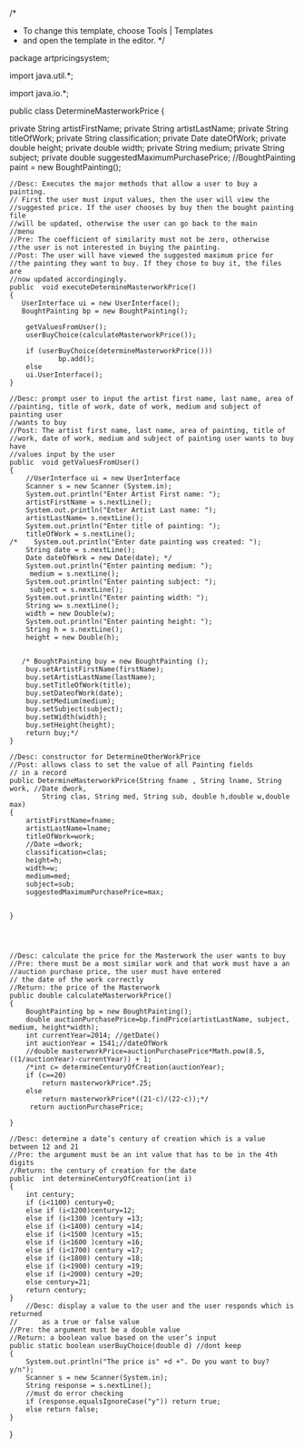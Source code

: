 /*
 * To change this template, choose Tools | Templates
 * and open the template in the editor.
 */

package artpricingsystem;

import java.util.*;

import java.io.*;

public class DetermineMasterworkPrice
{

private String artistFirstName;
private String artistLastName;
private String titleOfWork;
private String classification;
private Date dateOfWork;
private double height;
private double width;
private String medium;
private String subject;
private double suggestedMaximumPurchasePrice;
//BoughtPainting paint = new BoughtPainting();



    //Desc: Executes the major methods that allow a user to buy a painting.
    // First the user must input values, then the user will view the
    //suggested price. If the user chooses by buy then the bought painting file
    //will be updated, otherwise the user can go back to the main
    //menu
    //Pre: The coefficient of similarity must not be zero, otherwise
    //the user is not interested in buying the painting.
    //Post: The user will have viewed the suggested maximum price for
    //the painting they want to buy. If they chose to buy it, the files are
    //now updated accordingingly.
    public  void executeDetermineMasterworkPrice()
    {
       UserInterface ui = new UserInterface();
       BoughtPainting bp = new BoughtPainting();

        getValuesFromUser();
        userBuyChoice(calculateMasterworkPrice());
        
        if (userBuyChoice(determineMasterworkPrice()))
                bp.add();
        else
        ui.UserInterface();
    }

    //Desc: prompt user to input the artist first name, last name, area of
    //painting, title of work, date of work, medium and subject of painting user
    //wants to buy
    //Post: The artist first name, last name, area of painting, title of
    //work, date of work, medium and subject of painting user wants to buy have
    //values input by the user
    public  void getValuesFromUser()
    {
        //UserInterface ui = new UserInterface
    	Scanner s = new Scanner (System.in);
        System.out.println("Enter Artist First name: ");
    	artistFirstName = s.nextLine();
        System.out.println("Enter Artist Last name: ");
    	artistLastName= s.nextLine();
        System.out.println("Enter title of painting: ");
    	titleOfWork = s.nextLine();
    /*    System.out.println("Enter date painting was created: ");
    	String date = s.nextLine();
        Date dateOfWork = new Date(date); */
        System.out.println("Enter painting medium: ");
    	 medium = s.nextLine();
        System.out.println("Enter painting subject: ");
    	 subject = s.nextLine();
        System.out.println("Enter painting width: ");
        String w= s.nextLine();
        width = new Double(w);
        System.out.println("Enter painting height: ");
        String h = s.nextLine();
        height = new Double(h);


       /* BoughtPainting buy = new BoughtPainting ();
        buy.setArtistFirstName(firstName);
        buy.setArtistLastName(lastName);
        buy.setTitleOfWork(title);
        buy.setDateofWork(date);
        buy.setMedium(medium);
        buy.setSubject(subject);
        buy.setWidth(width);
        buy.setHeight(height);
        return buy;*/
    }

    //Desc: constructor for DetermineOtherWorkPrice
    //Post: allows class to set the value of all Painting fields
    // in a record
    public DetermineMasterworkPrice(String fname , String lname, String work, //Date dwork,
            String clas, String med, String sub, double h,double w,double max)
    {
		artistFirstName=fname;
		artistLastName=lname;
		titleOfWork=work;
		//Date =dwork;
		classification=clas;
		height=h;
		width=w;
		medium=med;
		subject=sub;
		suggestedMaximumPurchasePrice=max;
    

    }




    //Desc: calculate the price for the Masterwork the user wants to buy
    //Pre: there must be a most similar work and that work must have a an
    //auction purchase price, the user must have entered
    // the date of the work correctly
    //Return: the price of the Masterwork
    public double calculateMasterworkPrice()
    {
        BoughtPainting bp = new BoughtPainting();
    	double auctionPurchasePrice=bp.findPrice(artistLastName, subject, medium, height*width);
    	int currentYear=2014; //getDate()
    	int auctionYear = 1541;//dateOfWork
    	//double masterworkPrice=auctionPurchasePrice*Math.pow(8.5,((1/auctionYear)-currentYear)) + 1;
    	/*int c= determineCenturyOfCreation(auctionYear);
    	if (c==20)
    		return masterworkPrice*.25;
    	else
    		return masterworkPrice*((21-c)/(22-c));*/
         return auctionPurchasePrice;
         
    }

    //Desc: determine a date’s century of creation which is a value between 12 and 21
    //Pre: the argument must be an int value that has to be in the 4th digits
    //Return: the century of creation for the date
    public  int determineCenturyOfCreation(int i)
    {
        int century;
        if (i<1100) century=0;
        else if (i<1200)century=12;
        else if (i<1300 )century =13;
        else if (i<1400) century =14;
        else if (i<1500 )century =15;
        else if (i<1600 )century =16;
        else if (i<1700) century =17;
        else if (i<1800) century =18;
        else if (i<1900) century =19;
        else if (i<2000) century =20;
        else century=21;
        return century;
    }
        //Desc: display a value to the user and the user responds which is returned
    //      as a true or false value
    //Pre: the argument must be a double value
    //Return: a boolean value based on the user’s input
    public static boolean userBuyChoice(double d) //dont keep
    {
    	System.out.println("The price is" +d +". Do you want to buy? y/n");
    	Scanner s = new Scanner(System.in);
        String response = s.nextLine();
        //must do error checking
        if (response.equalsIgnoreCase("y")) return true;
        else return false;
    }

}



